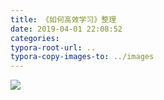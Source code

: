 ```yaml
---
title: 《如何高效学习》整理
date: 2019-04-01 22:08:52
categories:
typora-root-url: ..
typora-copy-images-to: ../images
---
```


![](/images/undefined)
